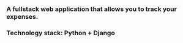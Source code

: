 ### A fullstack web application that allows you to track your expenses.
### Technology stack: Python + Django 